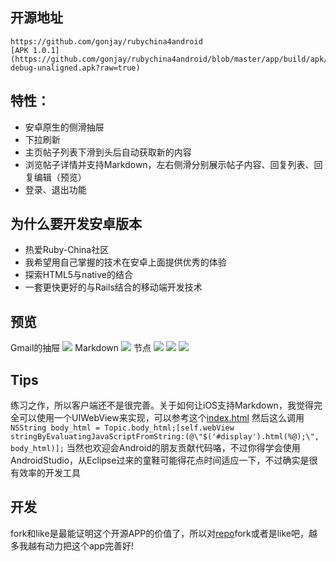 ## 开源地址

    https://github.com/gonjay/rubychina4android
    [APK 1.0.1](https://github.com/gonjay/rubychina4android/blob/master/app/build/apk/app-debug-unaligned.apk?raw=true)

## 特性：

 * 安卓原生的侧滑抽屉
 * 下拉刷新
 * 主页帖子列表下滑到头后自动获取新的内容
 * 浏览帖子详情并支持Markdown，左右侧滑分别展示帖子内容、回复列表、回复编辑（预览）
 * 登录、退出功能

## 为什么要开发安卓版本

 * 热爱Ruby-China社区
 * 我希望用自己掌握的技术在安卓上面提供优秀的体验
 * 探索HTML5与native的结合
 * 一套更快更好的与Rails结合的移动端开发技术

## 预览

Gmail的抽屉
![](http://rubychina.qiniudn.com/media-20140204%20(1).png?imageView2/1/w/300/h/550)
Markdown
![](http://rubychina.qiniudn.com/media-20140204.png?imageView2/1/w/300/h/550)
节点
![](http://l.ruby-china.org/photo/2014/b27a671625842fb65f5e573d20b5c63a.png)
![](http://rubychina.qiniudn.com/media-20140204%20(2).png?imageView2/1/w/300/h/550) ![](http://rubychina.qiniudn.com/media-20140204%20(3).png?imageView2/1/w/300/h/550)

## Tips

 练习之作，所以客户端还不是很完善。关于如何让iOS支持Markdown，我觉得完全可以使用一个UIWebView来实现，可以参考这个[index.html](https://github.com/gonjay/rubychina4android/blob/master/app/src/main/assets/index.html)
 然后这么调用
 ```NSString body_html = Topic.body_html;[self.webView stringByEvaluatingJavaScriptFromString:(@\"$('#display').html(%@);\", body_html)];```
 当然也欢迎会Android的朋友贡献代码咯，不过你得学会使用AndroidStudio，从Eclipse过来的童鞋可能得花点时间适应一下，不过确实是很有效率的开发工具

## 开发

  fork和like是最能证明这个开源APP的价值了，所以对[repo](https://github.com/gonjay/rubychina4android)fork或者是like吧，越多我越有动力把这个app完善好!